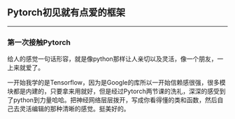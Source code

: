 ## Pytorch初见就有点爱的框架

---

### 第一次接触Pytorch

给人的感觉一句话形容，就是像python那样让人亲切以及灵活，像一个朋友，一上来就爱了。

一开始我学的是Tensorflow，因为是Google的库所以一开始信赖感很强，很多模块都是内建的，只要拿来用就好，但是经过Pytorch两节课的洗礼，深深的感受到了python到力量哈哈。把神经网络层层拨开，写成你看得懂的类和函数，然后自己去灵活编辑的那种清晰的感觉。挺美好的。


